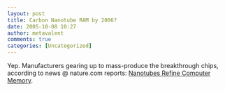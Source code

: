 ```yaml
---
layout: post
title: Carbon Nanotube RAM by 2006?
date: 2005-10-08 10:27
author: metavalent
comments: true
categories: [Uncategorized]
---
```

Yep.  Manufacturers gearing up to mass-produce the breakthrough chips, according to news @ nature.com reports: <a href="http://www.nature.com/news/2005/051003/full/051003-4.html">Nanotubes Refine Computer Memory</a>.
